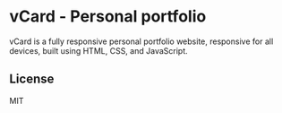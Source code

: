 # vCard - Personal portfolio

vCard is a fully responsive personal portfolio website, responsive for all devices, built using HTML, CSS, and JavaScript.

## License

MIT
